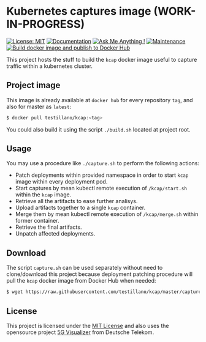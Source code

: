 # Kubernetes captures image (WORK-IN-PROGRESS)

[![License: MIT](https://img.shields.io/badge/License-MIT-yellow.svg)](https://opensource.org/licenses/MIT)
[![Documentation](https://codedocs.xyz/testillano/coffee.svg)](https://codedocs.xyz/testillano/kcap/index.html)
[![Ask Me Anything !](https://img.shields.io/badge/Ask%20me-anything-1abc9c.svg)](https://github.com/testillano)
[![Maintenance](https://img.shields.io/badge/Maintained%3F-yes-green.svg)](https://github.com/testillano/kcap/graphs/commit-activity)
[![Build docker image and publish to Docker Hub](https://github.com/testillano/kcap/actions/workflows/docker-publish.yml/badge.svg)](https://github.com/testillano/kcap/actions/workflows/docker-publish.yml)

This project hosts the stuff to build the `kcap` docker image useful to capture traffic within a kubernetes cluster.

## Project image

This image is already available at `docker hub` for every repository `tag`, and also for master as `latest`:

```bash
$ docker pull testillano/kcap:<tag>
```

You could also build it using the script `./build.sh` located at project root.

## Usage

You may use a procedure like `./capture.sh` to perform the following actions:

* Patch deployments within provided namespace in order to start `kcap` image within every deployment pod.
* Start captures by mean kubectl remote execution of `/kcap/start.sh` within the `kcap` image.
* Retrieve all the artifacts to ease further analisys.
* Upload artifacts together to a single `kcap` container.
* Merge them by mean kubectl remote execution of `/kcap/merge.sh` within former container.
* Retrieve the final artifacts.
* Unpatch affected deployments.

## Download

The script `capture.sh` can be used separately without need to clone/download this project because deployment patching procedure will pull the `kcap` docker image from Docker Hub when needed:

```bash
$ wget https://raw.githubusercontent.com/testillano/kcap/master/capture.sh && chmod +x capture.sh
```

## License

This project is licensed under the [MIT License](http://opensource.org/licenses/MIT) and also uses the opensource project [5G Visualizer](https://github.com/telekom/5g-trace-visualizer/blob/master/LICENSE) from Deutsche Telekom.

